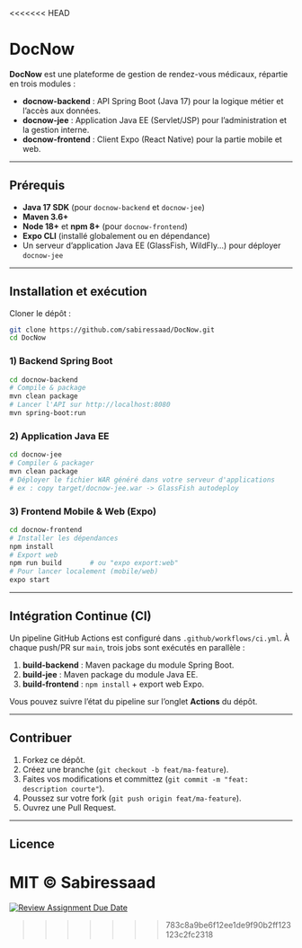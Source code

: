 <<<<<<< HEAD
# DocNow

**DocNow** est une plateforme de gestion de rendez-vous médicaux, répartie en trois modules :

* **docnow-backend** : API Spring Boot (Java 17) pour la logique métier et l’accès aux données.
* **docnow-jee** : Application Java EE (Servlet/JSP) pour l’administration et la gestion interne.
* **docnow-frontend** : Client Expo (React Native) pour la partie mobile et web.

---

## Prérequis

* **Java 17 SDK** (pour `docnow-backend` et `docnow-jee`)
* **Maven 3.6+**
* **Node 18+** et **npm 8+** (pour `docnow-frontend`)
* **Expo CLI** (installé globalement ou en dépendance)
* Un serveur d’application Java EE (GlassFish, WildFly...) pour déployer `docnow-jee`

---

## Installation et exécution

Cloner le dépôt :

```bash
git clone https://github.com/sabiressaad/DocNow.git
cd DocNow
```

### 1) Backend Spring Boot

```bash
cd docnow-backend
# Compile & package
mvn clean package
# Lancer l'API sur http://localhost:8080
mvn spring-boot:run
```

### 2) Application Java EE

```bash
cd docnow-jee
# Compiler & packager
mvn clean package
# Déployer le fichier WAR généré dans votre serveur d'applications
# ex : copy target/docnow-jee.war -> GlassFish autodeploy
```

### 3) Frontend Mobile & Web (Expo)

```bash
cd docnow-frontend
# Installer les dépendances
npm install
# Export web
npm run build       # ou "expo export:web"
# Pour lancer localement (mobile/web)
expo start
```

---

## Intégration Continue (CI)

Un pipeline GitHub Actions est configuré dans `.github/workflows/ci.yml`. À chaque push/PR sur `main`, trois jobs sont exécutés en parallèle :

1. **build-backend** : Maven package du module Spring Boot.
2. **build-jee** : Maven package du module Java EE.
3. **build-frontend** : `npm install` + export web Expo.

Vous pouvez suivre l’état du pipeline sur l’onglet **Actions** du dépôt.

---

## Contribuer

1. Forkez ce dépôt.
2. Créez une branche (`git checkout -b feat/ma-feature`).
3. Faites vos modifications et committez (`git commit -m "feat: description courte"`).
4. Poussez sur votre fork (`git push origin feat/ma-feature`).
5. Ouvrez une Pull Request.

---

## Licence

MIT © Sabiressaad
=======
[![Review Assignment Due Date](https://classroom.github.com/assets/deadline-readme-button-22041afd0340ce965d47ae6ef1cefeee28c7c493a6346c4f15d667ab976d596c.svg)](https://classroom.github.com/a/kMLc-Wol)
>>>>>>> 783c8a9be6f12ee1de9f90b2ff123123c2fc2318
